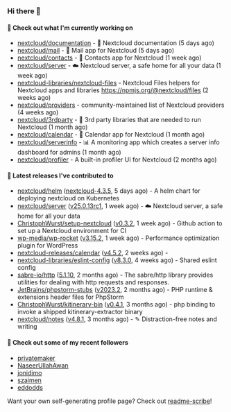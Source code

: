 ### Hi there 👋

#### 👷 Check out what I'm currently working on

- [nextcloud/documentation](https://github.com/nextcloud/documentation) - 📘 Nextcloud documentation (5 days ago)
- [nextcloud/mail](https://github.com/nextcloud/mail) - 💌 Mail app for Nextcloud (5 days ago)
- [nextcloud/contacts](https://github.com/nextcloud/contacts) - 📇 Contacts app for Nextcloud (1 week ago)
- [nextcloud/server](https://github.com/nextcloud/server) - ☁️ Nextcloud server, a safe home for all your data (1 week ago)
- [nextcloud-libraries/nextcloud-files](https://github.com/nextcloud-libraries/nextcloud-files) - Nextcloud Files helpers for Nextcloud apps and libraries https://npmjs.org/@nextcloud/files (2 weeks ago)
- [nextcloud/providers](https://github.com/nextcloud/providers) - community-maintained list of Nextcloud providers (4 weeks ago)
- [nextcloud/3rdparty](https://github.com/nextcloud/3rdparty) - :battery: 3rd party libraries that are needed to run Nextcloud (1 month ago)
- [nextcloud/calendar](https://github.com/nextcloud/calendar) - 📆 Calendar app for Nextcloud (1 month ago)
- [nextcloud/serverinfo](https://github.com/nextcloud/serverinfo) - 📊 A monitoring app which creates a server info dashboard for admins (1 month ago)
- [nextcloud/profiler](https://github.com/nextcloud/profiler) - A built-in profiler UI for Nextcloud (2 months ago)

#### 🔭 Latest releases I've contributed to

- [nextcloud/helm](https://github.com/nextcloud/helm) ([nextcloud-4.3.5](https://github.com/nextcloud/helm/releases/tag/nextcloud-4.3.5), 5 days ago) - A helm chart for deploying nextcloud on Kubernetes
- [nextcloud/server](https://github.com/nextcloud/server) ([v25.0.13rc1](https://github.com/nextcloud/server/releases/tag/v25.0.13rc1), 1 week ago) - ☁️ Nextcloud server, a safe home for all your data
- [ChristophWurst/setup-nextcloud](https://github.com/ChristophWurst/setup-nextcloud) ([v0.3.2](https://github.com/ChristophWurst/setup-nextcloud/releases/tag/v0.3.2), 1 week ago) - Github action to set up a Nextcloud environment for CI
- [wp-media/wp-rocket](https://github.com/wp-media/wp-rocket) ([v3.15.2](https://github.com/wp-media/wp-rocket/releases/tag/v3.15.2), 1 week ago) - Performance optimization plugin for WordPress
- [nextcloud-releases/calendar](https://github.com/nextcloud-releases/calendar) ([v4.5.2](https://github.com/nextcloud-releases/calendar/releases/tag/v4.5.2), 2 weeks ago) - 
- [nextcloud-libraries/eslint-config](https://github.com/nextcloud-libraries/eslint-config) ([v8.3.0](https://github.com/nextcloud-libraries/eslint-config/releases/tag/v8.3.0), 4 weeks ago) - Shared eslint config
- [sabre-io/http](https://github.com/sabre-io/http) ([5.1.10](https://github.com/sabre-io/http/releases/tag/5.1.10), 2 months ago) - The sabre/http library provides utilities for dealing with http requests and responses.
- [JetBrains/phpstorm-stubs](https://github.com/JetBrains/phpstorm-stubs) ([v2023.2](https://github.com/JetBrains/phpstorm-stubs/releases/tag/v2023.2), 2 months ago) - PHP runtime &amp; extensions header files for PhpStorm
- [ChristophWurst/kitinerary-bin](https://github.com/ChristophWurst/kitinerary-bin) ([v0.4.1](https://github.com/ChristophWurst/kitinerary-bin/releases/tag/v0.4.1), 3 months ago) - php binding to invoke a shipped kitinerary-extractor binary
- [nextcloud/notes](https://github.com/nextcloud/notes) ([v4.8.1](https://github.com/nextcloud/notes/releases/tag/v4.8.1), 3 months ago) - ✎ Distraction-free notes and writing

#### 👯 Check out some of my recent followers

- [privatemaker](https://github.com/privatemaker)
- [NaseerUllahAwan](https://github.com/NaseerUllahAwan)
- [jonidimo](https://github.com/jonidimo)
- [szaimen](https://github.com/szaimen)
- [eddodds](https://github.com/eddodds)

Want your own self-generating profile page? Check out [readme-scribe](https://github.com/muesli/readme-scribe)!
